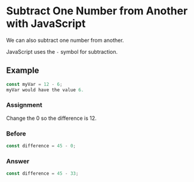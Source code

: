 # Subtract One Number from Another with JavaScript

We can also subtract one number from another.

JavaScript uses the `-` symbol for subtraction.

## Example

```javascript
const myVar = 12 - 6;
myVar would have the value 6.
```

### Assignment

Change the 0 so the difference is 12.

### Before

```javascript
const difference = 45 - 0;
```

### Answer

```javascript
const difference = 45 - 33;
```